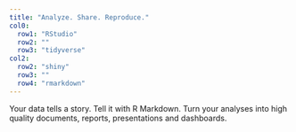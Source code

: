 ```yaml
---
title: "Analyze. Share. Reproduce."
col0:
  row1: "RStudio"
  row2: ""
  row3: "tidyverse"
col2:
  row2: "shiny"
  row3: ""
  row4: "rmarkdown"
---
```


Your data tells a story. Tell it with R Markdown. Turn your analyses into high quality documents, reports, presentations and dashboards.

